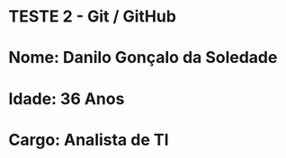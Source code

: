 #  TESTE 2 - Git / GitHub

# Nome: Danilo Gonçalo da Soledade
# Idade: 36 Anos
# Cargo: Analista de TI
